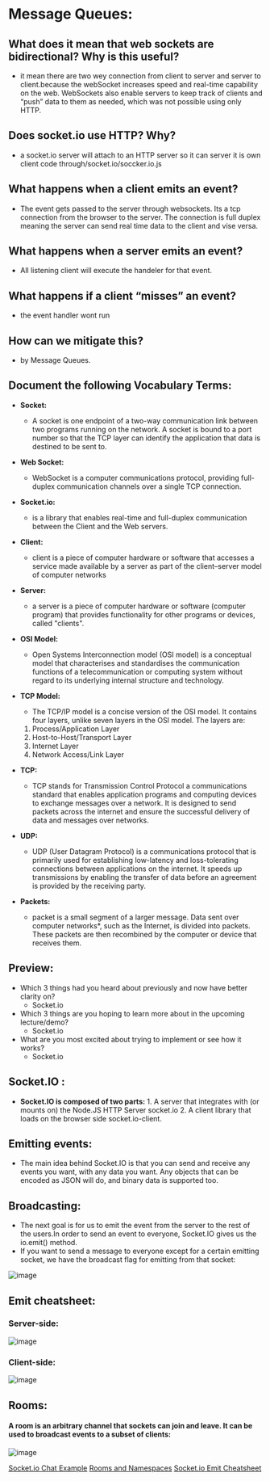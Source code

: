 # Message Queues:

## What does it mean that web sockets are bidirectional? Why is this useful?
  - it mean there are two wey connection from client to server and server to client.because the webSocket increases speed and real-time capability on the web. WebSockets also enable servers to keep track of clients and “push” data to them as needed, which was not possible using only HTTP.
## Does socket.io use HTTP? Why?
  - a socket.io server will attach to an HTTP server so it can server it is own client code through/socket.io/soccker.io.js 
## What happens when a client emits an event?
  - The event gets passed to the server through websockets. Its a tcp connection from the browser to the server. The connection is full duplex meaning the server can send real time data to the client and vise versa.
## What happens when a server emits an event?
  - All listening client will execute the handeler for that event.
## What happens if a client “misses” an event?
  - the event handler wont run
## How can we mitigate this?
  - by Message Queues.


## Document the following Vocabulary Terms:
 - **Socket:**
   - A socket is one endpoint of a two-way communication link between two programs running on the network. A socket is bound to a port number so that the TCP layer can identify the application that data is destined to be sent to.
 - **Web Socket:**
   - WebSocket is a computer communications protocol, providing full-duplex communication channels over a single TCP connection.
 - **Socket.io:**
   - is a library that enables real-time and full-duplex communication between the Client and the Web servers. 
 - **Client:**
   -  client is a piece of computer hardware or software that accesses a service made available by a server as part of the client–server model of computer networks
 - **Server:**
   - a server is a piece of computer hardware or software (computer program) that provides functionality for other programs or devices, called "clients". 
 - **OSI Model:**
   -  Open Systems Interconnection model (OSI model) is a conceptual model that characterises and standardises the communication functions of a telecommunication or computing system without regard to its underlying internal structure and technology.
 - **TCP Model:**
   - The TCP/IP model is a concise version of the OSI model. It contains four layers, unlike seven layers in the OSI model. The layers are:
   
    1. Process/Application Layer
    2. Host-to-Host/Transport Layer
    3. Internet Layer
    4.  Network Access/Link Layer
   
 - **TCP:**
   - TCP stands for Transmission Control Protocol a communications standard that enables application programs and computing devices to exchange messages over a network. It is designed to send packets across the internet and ensure the successful delivery of data and messages over networks.
 - **UDP:**
   - UDP (User Datagram Protocol) is a communications protocol that is primarily used for establishing low-latency and loss-tolerating connections between applications on the internet. It speeds up transmissions by enabling the transfer of data before an agreement is provided by the receiving party.

 - **Packets:**
   - packet is a small segment of a larger message. Data sent over computer networks*, such as the Internet, is divided into packets. These packets are then recombined by the computer or device that receives them.


## Preview:
 - Which 3 things had you heard about previously and now have better clarity on?
   - Socket.io
 - Which 3 things are you hoping to learn more about in the upcoming lecture/demo?
   - Socket.io
 - What are you most excited about trying to implement or see how it works?
   - Socket.io





## Socket.IO :
   - **Socket.IO is composed of two parts:**
    1. A server that integrates with (or mounts on) the Node.JS HTTP Server socket.io
    2. A client library that loads on the browser side socket.io-client.
    
## Emitting events:
  - The main idea behind Socket.IO is that you can send and receive any events you want, with any data you want. Any objects that can be encoded as JSON will do, and binary data is supported too.


## Broadcasting:
  - The next goal is for us to emit the event from the server to the rest of the users.In order to send an event to everyone, Socket.IO gives us the io.emit() method.
  - If you want to send a message to everyone except for a certain emitting socket, we have the broadcast flag for emitting from that socket:

   ![image](https://user-images.githubusercontent.com/79833733/125282600-3dc96700-e320-11eb-9ac7-8a5cc71bdb3d.png)

## Emit cheatsheet:
### Server-side:
 
  
  ![image](https://user-images.githubusercontent.com/79833733/125274525-b88d8480-e316-11eb-986b-8c1be32a1976.png)


### Client-side:
  
  
  ![image](https://user-images.githubusercontent.com/79833733/125281582-13c37500-e31f-11eb-90a6-e4dd1fb8eca3.png)


## Rooms:
#### A room is an arbitrary channel that sockets can join and leave. It can be used to broadcast events to a subset of clients:
 ![image](https://user-images.githubusercontent.com/79833733/125281754-48373100-e31f-11eb-9345-e874f5f3d95a.png)
 
 
 [Socket.io Chat Example](https://socket.io/get-started/chat/)
[Rooms and Namespaces](https://socket.io/docs/rooms-and-namespaces/)
[Socket.io Emit Cheatsheet](https://socket.io/docs/emit-cheatsheet/)

